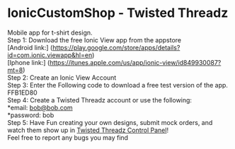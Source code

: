 # IonicCustomShop - Twisted Threadz
Mobile app for t-shirt design.   
Step 1: Download the free Ionic View app from the appstore  
[Android link:] (https://play.google.com/store/apps/details?id=com.ionic.viewapp&hl=en)  
[Iphone link:] (https://itunes.apple.com/us/app/ionic-view/id849930087?mt=8)  
Step 2: Create an Ionic View Account  
Step 3: Enter the Following code to download a free test version of the app.  
 FFB1ED80  
Step 4: Create a Twisted Threadz account or use the following:  
*email: bob@bob.com   
*password: bob  
Step 5: Have Fun creating your own designs, submit mock orders, and watch them show up in [Twisted Threadz Control Panel](http://kristophercowley.github.io/Custom-Shop-Manager/#/home)!    
Feel free to report any bugs you may find  
